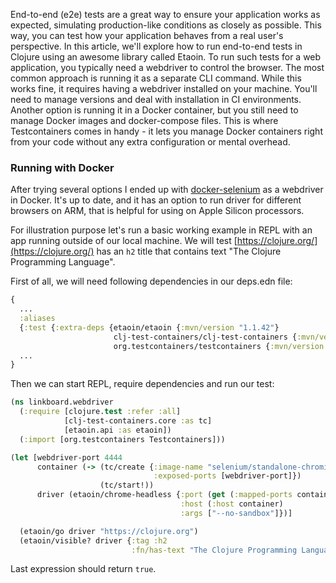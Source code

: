 End-to-end (e2e) tests are a great way to ensure your application works as expected, simulating production-like conditions as closely as possible. 
This way, you can test how your application behaves from a real user's perspective.
In this article, we'll explore how to run end-to-end tests in Clojure using an awesome library called Etaoin.
To run such tests for a web application, you typically need a webdriver to control the browser. The most common approach is running it as a separate CLI command.
While this works fine, it requires having a webdriver installed on your machine. You'll need to manage versions and deal with installation in CI environments.
Another option is running it in a Docker container, but you still need to manage Docker images and docker-compose files.
This is where Testcontainers comes in handy - it lets you manage Docker containers right from your code without any extra configuration or mental overhead.

### Running with Docker

After trying several options I ended up with [docker-selenium](https://github.com/SeleniumHQ/docker-selenium) as a webdriver in Docker. It's up to date, and it has an option to run driver for different browsers on ARM, that is helpful for using on Apple Silicon processors.

For illustration purpose let's run a basic working example in REPL with an app running outside of our local machine.
We will test [https://clojure.org/](https://clojure.org/) has an `h2` title that contains text "The Clojure Programming Language". 

First of all, we will need following dependencies in our deps.edn file:
```clojure
{
  ...
  :aliases 
  {:test {:extra-deps {etaoin/etaoin {:mvn/version "1.1.42"}
                       clj-test-containers/clj-test-containers {:mvn/version "0.7.4"}
                       org.testcontainers/testcontainers {:mvn/version "1.20.4"}}}}
  ...
}
```

Then we can start REPL, require dependencies and run our test:

```clojure
(ns linkboard.webdriver
  (:require [clojure.test :refer :all]
            [clj-test-containers.core :as tc]
            [etaoin.api :as etaoin])
  (:import [org.testcontainers Testcontainers]))

(let [webdriver-port 4444
      container (-> (tc/create {:image-name "selenium/standalone-chromium:131.0"
                                :exposed-ports [webdriver-port]})
                    (tc/start!))
      driver (etaoin/chrome-headless {:port (get (:mapped-ports container) webdriver-port)
                                      :host (:host container)
                                      :args ["--no-sandbox"]})]

  (etaoin/go driver "https://clojure.org")
  (etaoin/visible? driver {:tag :h2
                           :fn/has-text "The Clojure Programming Language"}))  
```

Last expression should return `true`.
